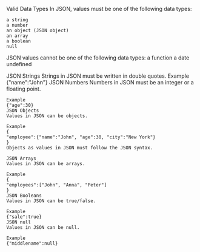 Valid Data Types
In JSON, values must be one of the following data types:

    a string
    a number
    an object (JSON object)
    an array
    a boolean
    null

JSON values cannot be one of the following data types:
    a function
    a date
    undefined

JSON Strings
Strings in JSON must be written in double quotes.
    Example
    {"name":"John"}
    JSON Numbers
    Numbers in JSON must be an integer or a floating point.

    Example
    {"age":30}
    JSON Objects
    Values in JSON can be objects.

    Example
    {
    "employee":{"name":"John", "age":30, "city":"New York"}
    }
    Objects as values in JSON must follow the JSON syntax.

    JSON Arrays
    Values in JSON can be arrays.

    Example
    {
    "employees":["John", "Anna", "Peter"]
    }
    JSON Booleans
    Values in JSON can be true/false.

    Example
    {"sale":true}
    JSON null
    Values in JSON can be null.

    Example
    {"middlename":null}